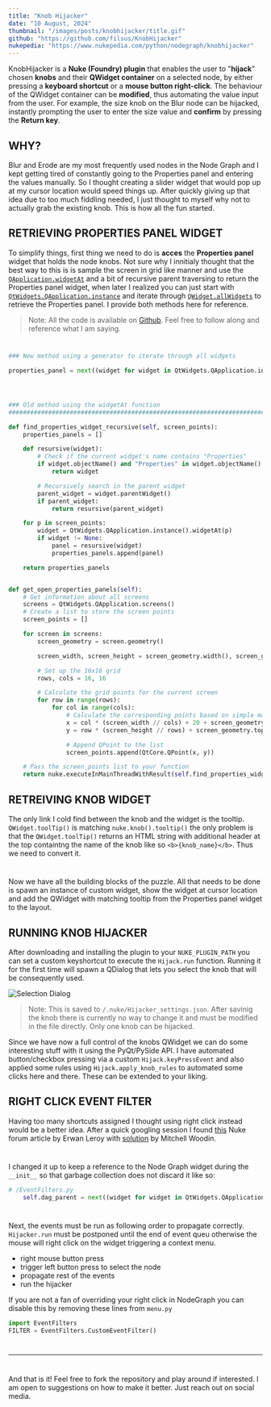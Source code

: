 ```yaml
---
title: "Knob Hijacker"
date: "10 August, 2024"
thumbnail: "/images/posts/knobhijacker/title.gif"
github: "https://github.com/filsus/KnobHijacker"
nukepedia: "https://www.nukepedia.com/python/nodegraph/knobhijacker"
---
```


KnobHijacker is a **Nuke (Foundry) plugin** that enables the user to "**hijack**" chosen **knobs** and their **QWidget container** on a selected node, by either pressing a **keyboard shortcut** or a **mouse button right-click**. The behaviour of the QWidget container can be **modified**, thus automating the value input from the user. For example, the size knob on the Blur node can be hijacked, instantly prompting the user to enter the size value and **confirm** by pressing the **Return key**.
<!-- end -->

## WHY?

Blur and Erode are my most frequently used nodes in the Node Graph and I kept getting tired of constantly going to the Properties panel and entering the values manually. So I thought creating a slider widget that would pop up at my cursor location would speed things up. After quickly giving up that idea due to too much fiddling needed, I just thought to myself why not to actually grab the existing knob. This is how all the fun started.

## RETRIEVING PROPERTIES PANEL WIDGET

To simplify things, first thing we need to do is **acces** the **Properties panel** widget that holds the node knobs. Not sure why I innitialy thought that the best way to this is is sample the screen in grid like manner and use the [`QApplication.widgetAt`](https://doc.qt.io/qt-6/qapplication.html#widgetAt-1) and a bit of recursive parent traversing to return the Properties panel widget, when later I realized you can just start with [`QtWidgets.QApplication.instance`](https://doc.qt.io/qt-5/qcoreapplication.html#instance) and iterate through [`QWidget.allWidgets`](https://doc.qt.io/qt-5/qapplication.html#allWidgets) to retrieve the Properties panel. I provide both methods here for reference.

> Note: All the code is available on [Github](https://github.com/filsus/KnobHijacker). Feel free to follow along and reference what I am saying.
#
```python
### New method using a generator to iterate through all widgets

properties_panel = next((widget for widget in QtWidgets.QApplication.instance().allWidgets() if isinstance(widget, QtWidgets.QWidget) and 'Properties' in widget.objectName()), None)
```
#

```python

### Old method using the widgetAt function
#####################################################################################

def find_properties_widget_recursive(self, screen_points):
    properties_panels = []

    def resursive(widget):
        # Check if the current widget's name contains "Properties"
        if widget.objectName() and "Properties" in widget.objectName():
            return widget

        # Recursively search in the parent widget
        parent_widget = widget.parentWidget()
        if parent_widget:
            return resursive(parent_widget)

    for p in screen_points:
        widget = QtWidgets.QApplication.instance().widgetAt(p)
        if widget != None:
            panel = resursive(widget)
            properties_panels.append(panel)

    return properties_panels


def get_open_properties_panels(self):
    # Get information about all screens
    screens = QtWidgets.QApplication.screens()
    # Create a list to store the screen points
    screen_points = []

    for screen in screens:
        screen_geometry = screen.geometry()

        screen_width, screen_height = screen_geometry.width(), screen_geometry.height()

        # Set up the 16x16 grid
        rows, cols = 16, 16

        # Calculate the grid points for the current screen
        for row in range(rows):
            for col in range(cols):
                # Calculate the corresponding points based on simple math
                x = col * (screen_width // cols) + 20 + screen_geometry.left()
                y = row * (screen_height // rows) + screen_geometry.top()

                # Append QPoint to the list
                screen_points.append(QtCore.QPoint(x, y))

    # Pass the screen_points list to your function
    return nuke.executeInMainThreadWithResult(self.find_properties_widget_recursive, (screen_points))
```
## RETREIVING KNOB WIDGET

The only link I cold find between the knob and the widget is the tooltip. `QWidget.toolTip()` is matching `nuke.knob().tooltip()` the only problem is that the `QWidget.toolTip()` returns an HTML string with additional header at the top containtng the name of the knob like so `<b>{knob_name}</b>`. Thus we need to convert it.

#
Now we have all the building blocks of the puzzle. All that needs to be done is spawn an instance of custom widget, show the widget at cursor location and add the QWidget with matching tooltip from the Properties panel widget to the layout.

## RUNNING KNOB HIJACKER
After downloading and installing the plugin to your `NUKE_PLUGIN_PATH` you can set a custom keyshortcut to execute the `Hijack.run` function. Running it for the first time will spawn a QDialog that lets you select the knob that will be consequently used.

![Selection Dialog](/images/posts/knobhijacker/selection_dialog.png)
> Note: This is saved to  `/.nuke/Hijacker_settings.json`. After savinig the knob there is currently no way to change it and must be modified in the file directly. Only one knob can be hijacked.

Since we have now a full control of the knobs QWidget we can do some interesting stuff with it using the PyQt/PySide API. I have automated button/checkbox pressing via a custom `Hijack.keyPressEvent` and also applied some rules using `Hijack.apply_knob_rules` to automated some clicks here and there. These can be extended to your liking.

## RIGHT CLICK EVENT FILTER
Having too many shortcuts assigned I thought using right click instead would be a better idea. After a quick googling session I found [this](https://community.foundry.com/discuss/topic/145197/contextual-right-click-menu-in-dag) Nuke forum article by Erwan Leroy with [solution](https://community.foundry.com/discuss/post/1157973) by Mitchell Woodin.
#

I changed it up to keep a reference to the Node Graph widget during the `__init__` so that garbage collection does not discard it like so:
```python
# /EventFilters.py
    self.dag_parent = next((widget for widget in QtWidgets.QApplication.instance().allWidgets() if isinstance(widget, QtWidgets.QWidget)))
```
#

Next, the events must be run as following order to propagate correctly. `Hijacker.run` must be postponed until the end of event queu otherwise the mouse will right click on the widget triggering a context menu.

 - right mouse button press
 - trigger left button press to select the node
 - propagate rest of the events
 - run the hijacker

If you are not a fan of overriding your right click in NodeGraph you can disable this by removing these lines from `menu.py`

```python
import EventFilters
FILTER = EventFilters.CustomEventFilter()
```
#
___
#
And that is it! Feel free to fork the repository and play around if interested. I am open to suggestions on how to make it better. Just reach out on social media.